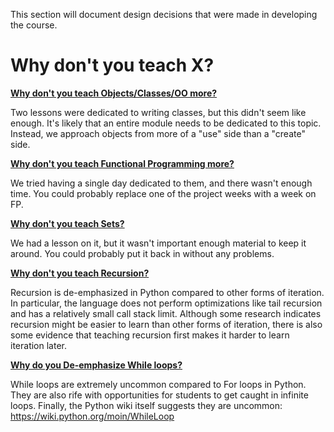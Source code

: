 This section will document design decisions that were made in developing the course.

# Why don't you teach X?

[**Why don't you teach Objects/Classes/OO more?**](#why-not-oo)

Two lessons were dedicated to writing classes, but this didn't seem like enough. It's likely that an entire module needs to be dedicated to this topic. Instead, we approach objects from more of a "use" side than a "create" side. 

[**Why don't you teach Functional Programming more?**](#why-not-functional)

We tried having a single day dedicated to them, and there wasn't enough time. You could probably replace one of the project weeks with a week on FP.

[**Why don't you teach Sets?**](#why-not-sets)

We had a lesson on it, but it wasn't important enough material to keep it around. You could probably put it back in without any problems.

[**Why don't you teach Recursion?**](#why-not-recursion)

Recursion is de-emphasized in Python compared to other forms of iteration. In particular, the language does not perform optimizations like tail recursion and has a relatively small call stack limit. Although some research indicates recursion might be easier to learn than other forms of iteration, there is also some evidence that teaching recursion first makes it harder to learn iteration later.

[**Why do you De-emphasize While loops?**](#why-not-while-loops)

While loops are extremely uncommon compared to For loops in Python. They are also rife with opportunities for students to get caught in infinite loops. Finally, the Python wiki itself suggests they are uncommon: https://wiki.python.org/moin/WhileLoop